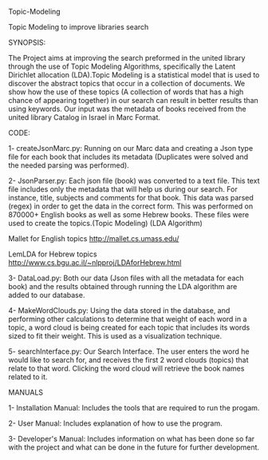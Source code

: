 Topic-Modeling

Topic Modeling to improve libraries search

SYNOPSIS:

The Project aims at improving the search preformed in the united library through the use of Topic Modeling Algorithms, specifically the Latent Dirichlet allocation (LDA).Topic Modeling is a statistical model that is used to discover the abstract topics that occur in a collection of documents. We show how the use of these topics (A collection of words that has a high chance of appearing together) in our search can result in better results than using keywords.
Our input was the metadata of books received from the united library Catalog in Israel in Marc Format.

CODE:

1- createJsonMarc.py: Running on our Marc data and creating a Json type file for each book that includes its metadata  (Duplicates were solved and the needed parsing was performed).

2- JsonParser.py: Each json file (book) was converted to a text file. This text file includes only the metadata that will help us during our search. For instance, title, subjects and comments for that book. This data was parsed (regex) in order to get the data in the correct form. This was performed on 870000+ English books as well as some Hebrew books. 
These files were used to create the topics.(Topic Modeling) (LDA Algorithm)

Mallet for English topics http://mallet.cs.umass.edu/

LemLDA for Hebrew topics   http://www.cs.bgu.ac.il/~nlpproj/LDAforHebrew.html 

3- DataLoad.py: Both our data (Json files with all the metadata for each book) and the results obtained through running the LDA algorithm are added to our database.

4- MakeWordClouds.py: Using the data stored in the database, and performing other calculations to determine that weight of each word in a topic, a word cloud is being created for each topic that includes its words sized to fit their weight. This is used as a visualization technique.

5- searchInterface.py: Our Search Interface. The user enters the word he would like to search for, and receives the first 2 word clouds (topics) that relate to that word. Clicking the word cloud will retrieve the book names related to it.

MANUALS

1- Installation Manual: Includes the tools that are required to run the progam.

2- User Manual: Includes explanation of how to use the program.

3- Developer's Manual: Includes information on what has been done so far with the project and what can be done in the future for further development.


